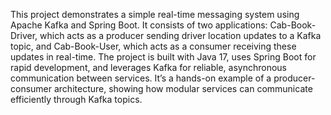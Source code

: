 This project demonstrates a simple real-time messaging system using Apache Kafka and Spring Boot. 
It consists of two applications: Cab-Book-Driver, which acts as a producer sending driver location updates to a Kafka topic, and Cab-Book-User, which acts as a consumer receiving these updates in real-time.
The project is built with Java 17, uses Spring Boot for rapid development, and leverages Kafka for reliable, asynchronous communication between services. 
It’s a hands-on example of a producer-consumer architecture, showing how modular services can communicate efficiently through Kafka topics.
